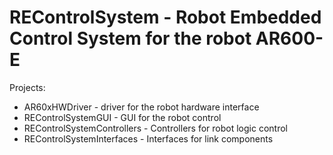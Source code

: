 # REControlSystem - Robot Embedded Control System for the robot AR600-E
Projects:
- AR60xHWDriver - driver for the robot hardware interface
- REControlSystemGUI - GUI for the robot control
- REControlSystemControllers - Controllers for robot logic control
- REControlSystemInterfaces - Interfaces for link components
